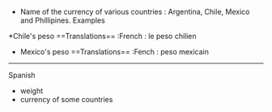 * Name of the currency of various countries : Argentina, Chile, Mexico and Phillipines.
Examples

*Chile's peso 
==Translations==
:French : le peso chilien

* Mexico's peso 
==Translations==
:Fench : peso mexicain

----
Spanish

* weight
* currency of some countries